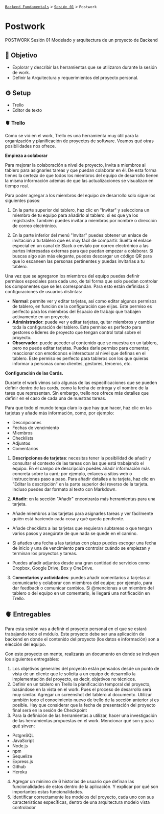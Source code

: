 [`Backend Fundamentals`](../../README.md) > [`Sesión 01`](../README.md) > `Postwork`

# Postwork



POSTWORK
Sesión 01
Modelado y arquitectura de un proyecto de Backend


## 🎯 Objetivo

- Explorar y describir las herramientas que se utilizaron durante la sesión de work. 
- Definir la Arquitectura y requerimientos del proyecto personal.

## ⚙️ Setup
 - Trello
 - Editor de texto

### 🫀 Trello

Como se vió en el work, Trello es una herramienta muy útil para la organización y planificación de proyectos de software. Veamos qué otras posibilidades nos ofrece.

**Empieza a colaborar**

Para mejorar la colaboración a nivel de proyecto, Invita a miembros al tablero para asignarles tareas y que puedan colaborar en él. De esta forma tienes la certeza de que todos los miembros del equipo de desarrollo tienen la misma información además de que las actualizaciones se visualizan en tiempo real.

Para poder agregar a los miembros del equipo de desarrollo solo sigue los siguientes pasos:

1. En la parte superior del tablero, haz clic en "Invitar" y selecciona un miembro de tu equipo para añadirlo al tablero, si es que ya los registraste. También puedes invitar a miembros por nombre o dirección de correo electrónico.

2. En la parte inferior del menú "Invitar" puedes obtener un enlace de invitación a tu tablero que es muy fácil de compartir. Suelta el enlace especial en un canal de Slack o envíalo por correo electrónico a las partes interesadas externas para que puedan empezar a colaborar. Si buscas algo aún más elegante, puedes descargar un código QR para que lo escaneen las personas pertinentes y puedas invitarlas a tu tablero.
 
Una vez que se agregaron los miembros del equipo puedes definir permisos especiales para cada uno, de tal forma que solo puedan controlar los componentes que se les correspondan. Para esto están definidas 3 configuraciones de usuarios distintas:

- **Normal**: permite ver y editar tarjetas, así como editar algunos permisos de tablero, en función de la configuración que elijas. Este permiso es perfecto para los miembros del Espacio de trabajo que trabajen activamente en un proyecto.
- **Administrador**: puede ver y editar tarjetas, quitar miembros y cambiar toda la configuración del tablero. Este permiso es perfecto para gestores o líderes de proyecto que tengan control total sobre el proyecto.
- **Observador**: puede acceder al contenido que se muestra en un tablero, pero no puede editar tarjetas. Puedes darle permiso para comentar, reaccionar con emoticonos e interactuar al nivel que definas en el tablero. Este permiso es perfecto para tableros con los que quieras informar a personas como clientes, gestores, terceros, etc.


**Configuración de las Cards.**

Durante el work vimos solo algunas de las especificaciones que se pueden definir dentro de las cards, como la fecha de entrega y el nombre de la tarea que representan. Sin embargo, trello nos ofrece más detalles que definir en el caso de cada una de nuestras tareas.

Para que todo el mundo tenga claro lo que hay que hacer, haz clic en las tarjetas y añade más información, como, por ejemplo:
- Descripciones
- Fechas de vencimiento
- Miembros
- Checklists
- Adjuntos
- Comentarios
 
1. **Descripciones de tarjetas**: necesitas tener la posibilidad de añadir y consultar el contexto de las tareas con las que está trabajando el equipo. En el campo de descripción puedes añadir información más concreta sobre tu card; por ejemplo, enlaces a sitios web o instrucciones paso a paso. Para añadir detalles a tu tarjeta, haz clic en "Editar la descripción" en la parte superior del reverso de la tarjeta. Incluso puedes dar formato al texto con Markdown.

2. **Añadir**: en la sección "Añadir" encontrarás más herramientas para una tarjeta.

- Añade miembros a las tarjetas para asignarles tareas y ver fácilmente quién está haciendo cada cosa y qué queda pendiente. 

- Añade checklists a las tarjetas que requieran subtareas o que tengan varios pasos y asegúrate de que nada se quede en el camino. 
- Si añades una fecha a las tarjetas con plazo puedes escoger una fecha de inicio y una de vencimiento para controlar cuándo se empiezan y terminan los proyectos y tareas. 
- Puedes añadir adjuntos desde una gran cantidad de servicios como Dropbox, Google Drive, Box y OneDrive.

3. C**omentarios y actividades**: puedes añadir comentarios a tarjetas al comunicarte y colaborar con miembros del equipo; por ejemplo, para dar feedback o comunicar cambios. Si @mencionas a un miembro del tablero o del equipo en un comentario, le llegará una notificación en Trello. 

## 🫀 Entregables
Para esta sesión vas a definir el proyecto personal en el que se estará trabajando todo el módulo. Este proyecto debe ser una aplicación de backend en donde el contenido del proyecto (los datos e información) son a elección del equipo.

Con este proyecto en mente, realizarás un documento en donde se incluyan los siguientes entregables:

1. Los objetivos generales del proyecto están pensados desde un punto de vista de un cliente que le solicita a un equipo de desarrollo la implementación del proyecto, es decir, objetivos no técnicos.
2. Definir en un tablero en Trello la planificación temporal del proyecto, basándose en la vista en el work. Pues el proceso de desarrollo será muy similar. Agregar un screenshot del tablero al documento. Utilizar también todo el conocimiento nuevo de trello de la sección anterior si es posible. Hay que considerar que la fecha de presentación del proyecto final será en la sesión de Checkpoint
3. Para la definición de las herramientas a utilizar, hacer una investigación de las herramientas propuestas en el work. Mencionar qué son y para qué sirven:
- PstgreSQL
- JavaScript
- Node.js
- npm
- Sequelize
- Express.js
- Github
- Heroku
4. Agregar un mínimo de 6 historias de usuario que definan las funcionalidades de estos dentro de la aplicación. Y explicar por qué son importantes estas funcionalidades.
5. Identificar correctamente los modelos del proyecto, cada uno con sus características específicas, dentro de una arquitectura modelo vista controlador

